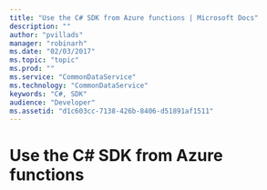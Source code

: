 ```yaml
---
title: "Use the C# SDK from Azure functions | Microsoft Docs"
description: ""
author: "pvillads"
manager: "robinarh"
ms.date: "02/03/2017"
ms.topic: "topic"
ms.prod: ""
ms.service: "CommonDataService"
ms.technology: "CommonDataService"
keywords: "C#, SDK"
audience: "Developer"
ms.assetid: "d1c603cc-7138-426b-8406-d51891af1511"
---
```


# Use the C# SDK from Azure functions

